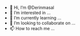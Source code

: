 - 👋 Hi, I’m @Derinmasal
- 👀 I’m interested in ...
- 🌱 I’m currently learning ...
- 💞️ I’m looking to collaborate on ...
- 📫 How to reach me ...

<!---
Derinmasal/Derinmasal is a ✨ special ✨ repository because its `README.md` (this file) appears on your GitHub profile.
You can click the Preview link to take a look at your changes.
--->
